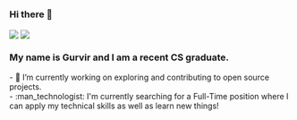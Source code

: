 ### Hi there 👋

<!--
**Gurvir-Sandhar/Gurvir-Sandhar** is a ✨ _special_ ✨ repository because its `README.md` (this file) appears on your GitHub profile.

Here are some ideas to get you started:

- 🔭 I’m currently working on ...
- 🌱 I’m currently learning ...
- 👯 I’m looking to collaborate on ...
- 🤔 I’m looking for help with ...
- 💬 Ask me about ...
- 📫 How to reach me: ...
- 😄 Pronouns: ...
- ⚡ Fun fact: ...
-->
<div display="flex">
  <img align="center" src="https://github-readme-stats.vercel.app/api?username=Gurvir-Sandhar&count_private=true&theme=tokyonight&show_icons=true">
  <img align="center" src="https://github-readme-stats.vercel.app/api/top-langs/?username=Gurvir-Sandhar&langs_count=6&layout=compact&theme=tokyonight&exclude_repo=xv6-">
</div>
<h3>My name is Gurvir and I am a recent CS graduate.</h2>
- 🔭 I’m currently working on exploring and contributing to open source projects.
<br>
- :man_technologist: I'm currently searching for a Full-Time position where I can apply my technical skills as well as learn new things!
